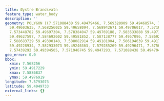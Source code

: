 ```yaml
---
title: Øystre Brandsvatn
feature_type: water_body
description: ''
geometry: POLYGON ((7.571088438 59.49479466, 7.569328909 59.49468574, 7.569285994
  59.49603635, 7.568256025 59.49658094, 7.568942671 59.49706017, 7.571002607 59.49706017,
  7.573448782 59.49697304, 7.578384047 59.49769188, 7.583533888 59.49719087, 7.583533888
  59.49627597, 7.584692602 59.49581852, 7.587138777 59.4957096, 7.5869242 59.49462038,
  7.588683729 59.49390148, 7.588082914 59.49181004, 7.586194639 59.4917229, 7.585465078
  59.49228934, 7.582933073 59.49246363, 7.579285269 59.49296471, 7.57503665 59.49316078,
  7.57439292 59.49394505, 7.571946745 59.4947293, 7.571088438 59.49479466))
geo_error: 0.0
bbox:
  xmin: 7.568256
  ymin: 59.4917229
  xmax: 7.5886837
  ymax: 59.4976919
longitude: 7.5793073
latitude: 59.4949733
external_links: {}
---
```

